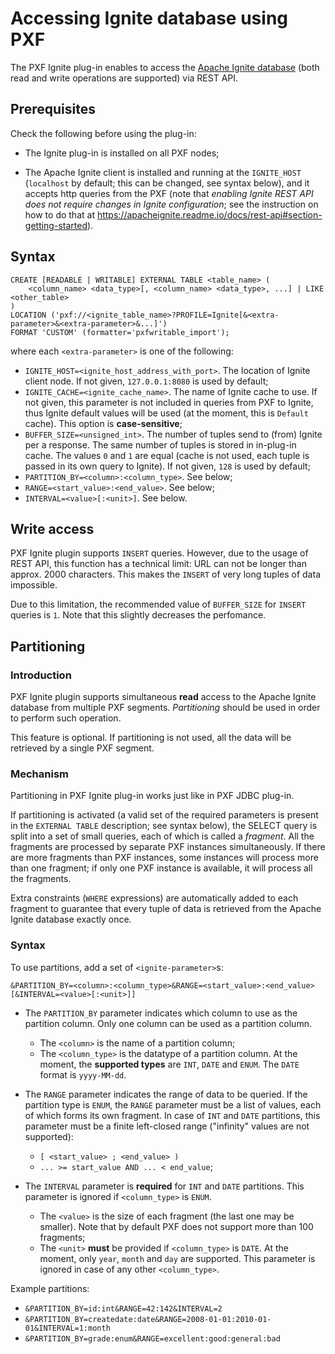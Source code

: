 # Accessing Ignite database using PXF

The PXF Ignite plug-in enables to access the [Apache Ignite database](https://ignite.apache.org/) (both read and write operations are supported) via REST API.


## Prerequisites

Check the following before using the plug-in:

* The Ignite plug-in is installed on all PXF nodes;

* The Apache Ignite client is installed and running at the `IGNITE_HOST` (`localhost` by default; this can be changed, see syntax below), and it accepts http queries from the PXF (note that *enabling Ignite REST API does not require changes in Ignite configuration*; see the instruction on how to do that at https://apacheignite.readme.io/docs/rest-api#section-getting-started).


## Syntax

```
CREATE [READABLE | WRITABLE] EXTERNAL TABLE <table_name> (
    <column_name> <data_type>[, <column_name> <data_type>, ...] | LIKE <other_table>
)
LOCATION ('pxf://<ignite_table_name>?PROFILE=Ignite[&<extra-parameter>&<extra-parameter>&...]')
FORMAT 'CUSTOM' (formatter='pxfwritable_import');
```
where each `<extra-parameter>` is one of the following:
* `IGNITE_HOST=<ignite_host_address_with_port>`. The location of Ignite client node. If not given, `127.0.0.1:8080` is used by default;
* `IGNITE_CACHE=<ignite_cache_name>`. The name of Ignite cache to use. If not given, this parameter is not included in queries from PXF to Ignite, thus Ignite default values will be used (at the moment, this is `Default` cache). This option is **case-sensitive**;
* `BUFFER_SIZE=<unsigned_int>`. The number of tuples send to (from) Ignite per a response. The same number of tuples is stored in in-plug-in cache. The values `0` and `1` are equal (cache is not used, each tuple is passed in its own query to Ignite). If not given, `128` is used by default;
* `PARTITION_BY=<column>:<column_type>`. See below;
* `RANGE=<start_value>:<end_value>`. See below;
* `INTERVAL=<value>[:<unit>]`. See below.


## Write access

PXF Ignite plugin supports `INSERT` queries. However, due to the usage of REST API, this function has a technical limit: URL can not be longer than approx. 2000 characters. This makes the `INSERT` of very long tuples of data impossible.

Due to this limitation, the recommended value of `BUFFER_SIZE` for `INSERT` queries is `1`. Note that this slightly decreases the perfomance.


## Partitioning
### Introduction

PXF Ignite plugin supports simultaneous **read** access to the Apache Ignite database from multiple PXF segments. *Partitioning* should be used in order to perform such operation.

This feature is optional. If partitioning is not used, all the data will be retrieved by a single PXF segment.


### Mechanism

Partitioning in PXF Ignite plug-in works just like in PXF JDBC plug-in.

If partitioning is activated (a valid set of the required parameters is present in the `EXTERNAL TABLE` description; see syntax below), the SELECT query is split into a set of small queries, each of which is called a *fragment*. All the fragments are processed by separate PXF instances simultaneously. If there are more fragments than PXF instances, some instances will process more than one fragment; if only one PXF instance is available, it will process all the fragments.

Extra constraints (`WHERE` expressions) are automatically added to each fragment to guarantee that every tuple of data is retrieved from the Apache Ignite database exactly once.


### Syntax

To use partitions, add a set of `<ignite-parameter>`s:
```
&PARTITION_BY=<column>:<column_type>&RANGE=<start_value>:<end_value>[&INTERVAL=<value>[:<unit>]]
```

* The `PARTITION_BY` parameter indicates which column to use as the partition column. Only one column can be used as a partition column.
    * The `<column>` is the name of a partition column;
    * The `<column_type>` is the datatype of a partition column. At the moment, the **supported types** are `INT`, `DATE` and `ENUM`. The `DATE` format is `yyyy-MM-dd`.

* The `RANGE` parameter indicates the range of data to be queried. If the partition type is `ENUM`, the `RANGE` parameter must be a list of values, each of which forms its own fragment. In case of `INT` and `DATE` partitions, this parameter must be a finite left-closed range ("infinity" values are not supported):
    * `[ <start_value> ; <end_value> )`
    * `... >= start_value AND ... < end_value`;

* The `INTERVAL` parameter is **required** for `INT` and `DATE` partitions. This parameter is ignored if `<column_type>` is `ENUM`.
    * The `<value>` is the size of each fragment (the last one may be smaller). Note that by default PXF does not support more than 100 fragments;
    * The `<unit>` **must** be provided if `<column_type>` is `DATE`. At the moment, only `year`, `month` and `day` are supported. This parameter is ignored in case of any other `<column_type>`.

Example partitions:
* `&PARTITION_BY=id:int&RANGE=42:142&INTERVAL=2`
* `&PARTITION_BY=createdate:date&RANGE=2008-01-01:2010-01-01&INTERVAL=1:month`
* `&PARTITION_BY=grade:enum&RANGE=excellent:good:general:bad`
